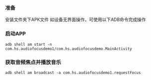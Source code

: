 

### 准备
安装文件夹下APK文件
如设备无界面操作，可使用以下ADB命令完成操作

### 启动APP

```
adb shell am start -n com.hs.audiofocusdemo1/com.hs.audiofocusdemo.MainActivity
```

### 获取音频焦点并播放音乐
```
adb shell am broadcast -a com.hs.audiofocusdemo1.requestFocus
```


